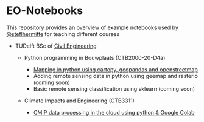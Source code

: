 # EO-Notebooks

This repository provides an overview of example notebooks used by [@steflhermitte](https://twitter.com/StefLhermitte) for teaching different courses

* TUDelft BSc of [Civil Engineering](https://www.tudelft.nl/en/education/programmes/bachelors/ct/bachelor-of-civil-engineering)
  * Python programming in Bouwplaats (CTB2000-20-D4a)
    * [Mapping in python using cartopy, geopandas and openstreetmap](PythonProgramming/RS_Notebook1_Mapping_in_python_2021.ipynb)
    * Adding remote sensing data in python using geemap and rasterio (coming soon)
    * Basic remote sensing classification using sklearn (coming soon)

  * Climate Impacts and Engineering (CTB3311)
    * [CMIP data processing in the cloud using python & Google Colab](ClimateImpactsAndEngineering/CTB3311_CMIPinPython.ipynb)

